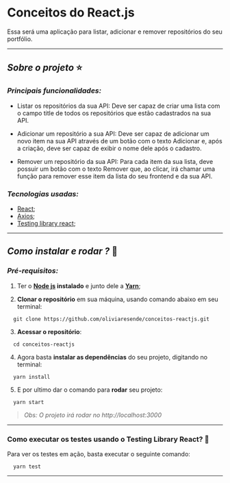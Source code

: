 # Conceitos do React.js

Essa será uma aplicação para listar, adicionar e remover repositórios do seu portfólio.

****
## *Sobre o projeto* ⭐️
### *Principais funcionalidades:*

- Listar os repositórios da sua API: Deve ser capaz de criar uma lista com o campo title de todos os repositórios que estão cadastrados na sua API.

- Adicionar um repositório a sua API: Deve ser capaz de adicionar um novo item na sua API através de um botão com o texto Adicionar e, após a criação, deve ser capaz de exibir o nome dele após o cadastro.

- Remover um repositório da sua API: Para cada item da sua lista, deve possuir um botão com o texto Remover que, ao clicar, irá chamar uma função para remover esse item da lista do seu frontend e da sua API.

### *Tecnologias usadas:*

- [React](https://pt-br.reactjs.org/docs/getting-started.html);
- [Axios](https://github.com/axios/axios);
- [Testing library react](https://testing-library.com/docs/react-testing-library/intro/);

****
## *Como instalar e rodar ?* 🚀
###  *Pré-requisitos:*
1. Ter o **[Node js](https://nodejs.org/en/) instalado** e junto dele a **[Yarn](https://yarnpkg.com/)**;

2. **Clonar o repositório** em sua máquina, usando comando abaixo em seu terminal:

```
  git clone https://github.com/oliviaresende/conceitos-reactjs.git
```

3. **Acessar o repositório**:

```
  cd conceitos-reactjs
```

4. Agora basta **instalar as dependências** do seu projeto, digitando no terminal:

```
  yarn install
```

5. E por ultimo dar o comando para **rodar** seu projeto:

```
  yarn start
```

 > *Obs: O projeto irá rodar no http://localhost:3000*

 ****

### Como executar os testes usando o Testing Library React? 🚀

Para ver os testes em ação, basta executar o seguinte comando:

```
  yarn test
```

 ****